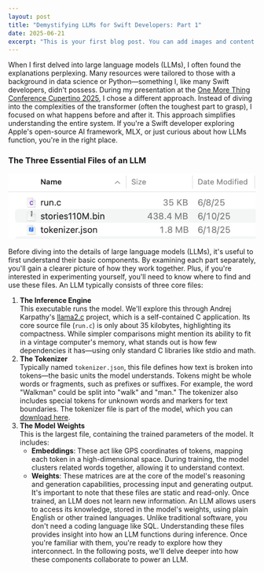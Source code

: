 ```yaml
---
layout: post
title: "Demystifying LLMs for Swift Developers: Part 1"
date: 2025-06-21
excerpt: "This is your first blog post. You can add images and content in this folder."
---
```


When I first delved into large language models (LLMs), I often found the explanations perplexing. Many resources were tailored to those with a background in data science or Python—something I, like many Swift developers, didn't possess. 
During my presentation at the [One More Thing Conference Cupertino 2025](https://omt-conf.com/), I chose a different approach. Instead of diving into the complexities of the transformer (often the toughest part to grasp), I focused on what happens before and after it. This approach simplifies understanding the entire system. 
If you're a Swift developer exploring Apple's open-source AI framework, MLX, or just curious about how LLMs function, you're in the right place.

### The Three Essential Files of an LLM
![Finder screenshot of inference engine source, tokenizer, and model weights](/assets/images/blog/demystifying-llms-for-swift-developers-part-1/files.png)

Before diving into the details of large language models (LLMs), it's useful to first understand their basic components. By examining each part separately, you'll gain a clearer picture of how they work together. Plus, if you're interested in experimenting yourself, you'll need to know where to find and use these files.
An LLM typically consists of three core files:
1. **The Inference Engine**  
   This executable runs the model. We'll explore this through Andrej Karpathy's [llama2.c](https://github.com/karpathy/llama2.c) project, which is a self-contained C application. Its core source file (`run.c`) is only about 35 kilobytes, highlighting its compactness. While simpler comparisons might mention its ability to fit in a vintage computer's memory, what stands out is how few dependencies it has—using only standard C libraries like stdio and math.
2. **The Tokenizer**  
   Typically named `tokenizer.json`, this file defines how text is broken into tokens—the basic units the model understands. Tokens might be whole words or fragments, such as prefixes or suffixes. For example, the word "Walkman" could be split into "walk" and "man." The tokenizer also includes special tokens for unknown words and markers for text boundaries. The tokenizer file is part of the model, which you can [download here](https://github.com/karpathy/llama2.c?tab=readme-ov-file#models).
3. **The Model Weights**  
   This is the largest file, containing the trained parameters of the model. It includes:
   - **Embeddings**: These act like GPS coordinates of tokens, mapping each token in a high-dimensional space. During training, the model clusters related words together, allowing it to understand context.
   - **Weights**: These matrices are at the core of the model's reasoning and generation capabilities, processing input and generating output.
It's important to note that these files are static and read-only. Once trained, an LLM does not learn new information.
An LLM allows users to access its knowledge, stored in the model's weights, using plain English or other trained languages. Unlike traditional software, you don't need a coding language like SQL.
Understanding these files provides insight into how an LLM functions during inference. Once you're familiar with them, you're ready to explore how they interconnect. In the following posts, we'll delve deeper into how these components collaborate to power an LLM. 